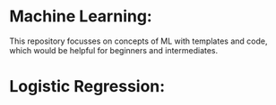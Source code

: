 # Machine Learning:

This repository focusses on concepts of ML with templates and code, which would be helpful for beginners and intermediates. 

# Logistic Regression: 
